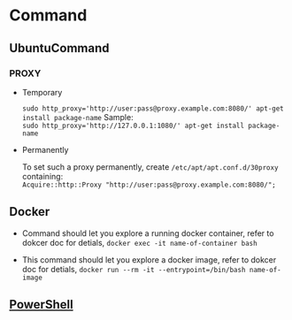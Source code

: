 
# Command

## UbuntuCommand

### PROXY

* Temporary

    `sudo http_proxy='http://user:pass@proxy.example.com:8080/' apt-get install package-name`
    Sample:  
    `sudo http_proxy='http://127.0.0.1:1080/' apt-get install package-name`
* Permanently

   To set such a proxy permanently, create `/etc/apt/apt.conf.d/30proxy`  
   containing:  
   `Acquire::http::Proxy "http://user:pass@proxy.example.com:8080/";`

## Docker

* Command should let you explore a running docker container, refer to dokcer doc for detials,
`docker exec -it name-of-container bash`

* This command should let you explore a docker image, refer to dokcer doc for detials,
`docker run --rm -it --entrypoint=/bin/bash name-of-image`

## [PowerShell](./PowerShell.md)
